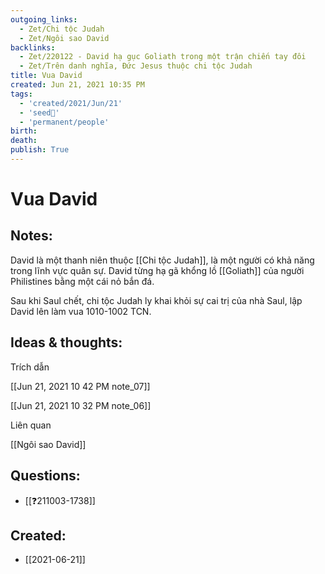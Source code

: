 ```yaml
---
outgoing_links:
  - Zet/Chi tộc Judah
  - Zet/Ngôi sao David
backlinks:
  - Zet/220122 - David hạ gục Goliath trong một trận chiến tay đôi
  - Zet/Trên danh nghĩa, Đức Jesus thuộc chi tộc Judah
title: Vua David
created: Jun 21, 2021 10:35 PM
tags:
  - 'created/2021/Jun/21'
  - 'seed🥜'
  - 'permanent/people'
birth: 
death: 
publish: True
---
```

# Vua David

## Notes:
David là một thanh niên thuộc [[Chi tộc Judah]], là một người có khả năng trong lĩnh vực quân sự. David từng hạ gã khổng lồ [[Goliath]] của người Philistines bằng một cái nỏ bắn đá.

Sau khi Saul chết, chi tộc Judah ly khai khỏi sự cai trị của nhà Saul, lập David lên làm vua 1010-1002 TCN.

## Ideas & thoughts:

Trích dẫn

[[Jun 21, 2021 10 42 PM note_07]] 

[[Jun 21, 2021 10 32 PM note_06]] 

Liên quan

[[Ngôi sao David]]

## Questions:
- [[❓211003-1738]]
## Created:
- [[2021-06-21]]
